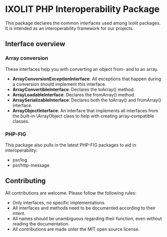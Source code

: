 # IXOLIT PHP Interoperability Package

This package declares the common interfaces used among Ixolit packages. It is intended as an interoperability framework
for our projects.

## Interface overview

### Array conversion

These interfaces help you with converting an object from- and to an array.

- **ArrayConversionExceptionInterface**: All exceptions that happen during a conversion should implement this interface.
- **ArrayConvertibleInterface**: Declares the toArray() method.
- **ArrayLoadableInterface**: Declares the fromArray() method.
- **ArraySerializableInterface**: Declares both the toArray() and fromArray() interface.
- **ArrayObjectInterface**: An interface that implements all interfaces from the built-in \ArrayObject class to help 
  with creating array-compatible classes.

### PHP-FIG

This package also pulls in the latest PHP-FIG packages to aid in interoperability:

- psr/log
- psr/http-message

## Contributing

All contributions are welcome. Please follow the following rules:

- Only interfaces, no specific implementations.
- All interfaces and methods need to be documented according to their intent.
- All names should be unambiguous regarding their function, even without reading the documentation.
- All contributions are made unter the MIT open source license.
